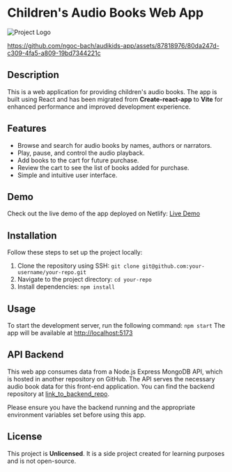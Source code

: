 # Children's Audio Books Web App

![Project Logo](public/favicon.ico)

https://github.com/ngoc-bach/audikids-app/assets/87818976/80da247d-c309-4fa5-a809-19bd7344221c

## Description
This is a web application for providing children's audio books. The app is built using React and has been migrated from **Create-react-app** to **Vite** for enhanced performance and improved development experience.

## Features
- Browse and search for audio books by names, authors or narrators.
- Play, pause, and control the audio playback.
- Add books to the cart for future purchase.
- Review the cart to see the list of books added for purchase.
- Simple and intuitive user interface.

## Demo
Check out the live demo of the app deployed on Netlify: [Live Demo](https://audi-kids.netlify.app/)

## Installation
Follow these steps to set up the project locally:
1. Clone the repository using SSH: `git clone git@github.com:your-username/your-repo.git`
2. Navigate to the project directory: `cd your-repo`
3. Install dependencies: `npm install`

## Usage
To start the development server, run the following command: `npm start`
The app will be available at [http://localhost:5173](http://localhost:5173)

## API Backend
This web app consumes data from a Node.js Express MongoDB API, which is hosted in another repository on GitHub. The API serves the necessary audio book data for this front-end application. You can find the backend repository at [link_to_backend_repo](https://github.com/ngoc-bach/audi-kids-express-mongodb-api).

Please ensure you have the backend running and the appropriate environment variables set before using this app.

## License

This project is **Unlicensed**. It is a side project created for learning purposes and is not open-source.
